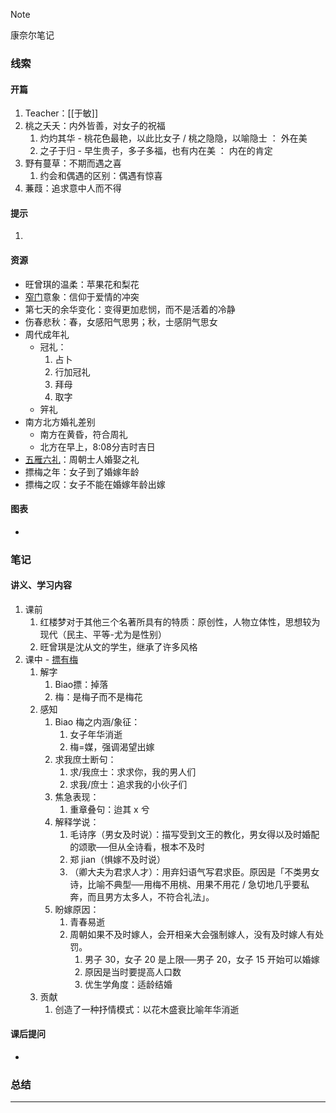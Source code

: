> [!NOTE]
> 康奈尔笔记

### 线索
#### 开篇
1. Teacher：[[于敏]]
2. 桃之夭夭：内外皆善，对女子的祝福
	1. 灼灼其华 - 桃花色最艳，以此比女子 / 桃之隐隐，以喻隐士 ： 外在美
	2. 之子于归 - 早生贵子，多子多福，也有内在美 ： 内在的肯定
3. 野有蔓草：不期而遇之喜
	1. 约会和偶遇的区别：偶遇有惊喜
4. 蒹葭：追求意中人而不得
#### 提示
1. 
#### 资源
- 旺曾琪的温柔：苹果花和梨花
- [窄门](https://baike.baidu.com/item/%E7%AA%84%E9%97%A8/3262771)意象：信仰于爱情的冲突
- 第七天的余华变化：变得更加悲悯，而不是活着的冷静
- 伤春悲秋：春，女感阳气思男；秋，士感阴气思女
- 周代成年礼
	- 冠礼：
		1. 占卜
		2. 行加冠礼
		3. 拜母
		4. 取字
	- 笄礼
- 南方北方婚礼差别
	- 南方在黄昏，符合周礼
	- 北方在早上，8:08分吉时吉日
- [五雁六礼](https://wenku.baidu.com/view/9629b0f61611cc7931b765ce050876323112749f.html)：周朝士人婚娶之礼
- 摽梅之年：女子到了婚嫁年龄
- 摽梅之叹：女子不能在婚嫁年龄出嫁
#### 图表
- 
### 笔记
#### 讲义、学习内容
1. 课前
	1. 红楼梦对于其他三个名著所具有的特质：原创性，人物立体性，思想较为现代（民主、平等-尤为是性别）
	2. 旺曾琪是沈从文的学生，继承了许多风格
2. 课中 - [摽有梅](https://baike.baidu.com/item/%E5%8F%AC%E5%8D%97%C2%B7%E6%91%BD%E6%9C%89%E6%A2%85/7256747)
	1. 解字
		1. Biao摽：掉落
		2. 梅：是梅子而不是梅花
	2. 感知
		1. Biao 梅之内涵/象征：
			1. 女子年华消逝
			2. 梅=媒，强调渴望出嫁
		2. 求我庶士断句：
			1. 求/我庶士：求求你，我的男人们
			2. 求我/庶士：追求我的小伙子们
		3. 焦急表现：
			1. 重章叠句：迨其 x 兮
		4. 解释学说：
			1. 毛诗序（男女及时说）：描写受到文王的教化，男女得以及时婚配的颂歌──但从全诗看，根本不及时
			2. 郑 jian（惧嫁不及时说）
			3. （卿大夫为君求人才）：用弃妇语气写君求臣。原因是「不类男女诗，比喻不典型──用梅不用桃、用果不用花 / 急切地几乎要私奔，而且男方太多人，不符合礼法」。
		5. 盼嫁原因：
			1. 青春易逝
			2. 周朝如果不及时嫁人，会开相亲大会强制嫁人，没有及时嫁人有处罚。
				1. 男子 30，女子 20 是上限──男子 20，女子 15 开始可以婚嫁
				2. 原因是当时要提高人口数
				3. 优生学角度：适龄结婚
	3. 贡献
		1. 创造了一种抒情模式：以花木盛衰比喻年华消逝
#### 课后提问
- 
### 总结

---

